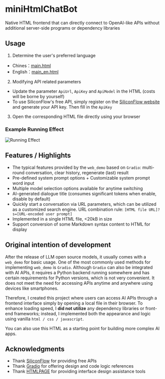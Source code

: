 # miniHtmlChatBot
Native HTML frontend that can directly connect to OpenAI-like APIs without additional server-side programs or dependency libraries

## Usage
1. Determine the user's preferred language
- Chines：[main.html](main.html)
- English：[main_en.html](main_en.html)
2. Modifying API related parameters
- Update the parameter `ApiUrl`, `ApiKey` and `ApiModel` in the HTML (costs will be borne by yourself)
- To use SiliconFlow's free API, simply register on the [SiliconFlow website](https://siliconflow.cn/) and generate your API key. Then fill in the `ApiKey`
3. Open the corresponding HTML file directly using your browser

### Example Running Effect
<img src="https://i.ibb.co/Pjk8HNH/image.png" alt="Running Effect"></img>

## Features / Highlights
- The typical features provided by the `web_demo` based on `Gradio`: multi-round conversation, clear history, regenerate (last) result
- Pre-defined system prompt options + Customizable system prompt word input
- Multiple model selection options available for anytime switching
- AI-generated dialogue title (consumes significant tokens when enable, disable by default)
- Quickly start a conversation via URL parameters, which can be utilized as a customized search engine. URL combination rule: `[HTML file URL]?s=[URL-encoded user prompt]`
- Implemented in a single HTML file, <20kB in size
- Support conversion of some Markdown syntax content to HTML for display

## Original intention of development
After the release of LLM open source models, it usually comes with a `web_demo` for basic usage. One of the most commonly used methods for implementing `web_demo` is `Gradio`. Although `Gradio` can also be integrated with AI APIs, it requires a Python backend running somewhere and has certain requirements for Python versions, which is not very convenient. It does not meet the need for accessing APIs anytime and anywhere using devices like smartphones.

Therefore, I created this project where users can access AI APIs through a frontend interface simply by opening a local file in their browser. To enhance loading speed, I **did not utilize** any dependency libraries or front-end frameworks; instead, I implemented both the appearance and logic using vanilla `html / css / javascript`.

You can also use this HTML as a starting point for building more complex AI apps.

## Acknowledgments
- Thank [SiliconFlow](https://siliconflow.cn/) for providing free APIs
- Thank [Gradio](https://www.gradio.app/) for offering design and code logic references
- Thank [HTMLPAGE](https://htmlpage.cn/) for providing interface design assistance tools
